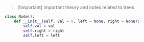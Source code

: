 > [!important] Important theory and notes related to trees

```python
class Node():
    def __init__(self, val = 0, left = None, right = None):
        self.val = val
        self.right = right
        self.left = left
```
